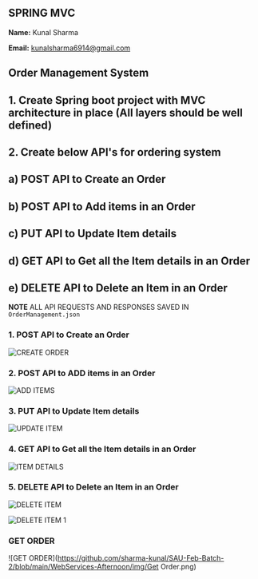 ## SPRING MVC

**Name:** Kunal Sharma

**Email:** kunalsharma6914@gmail.com

## Order Management System
##    1. Create Spring boot project with MVC architecture in place (All layers should be well defined)
##    2. Create below API's for ordering system
##    a) POST API to Create an Order
##    b) POST API to Add items in an Order
##    c) PUT API to Update Item details
##    d) GET API to Get all the Item details in an Order
##    e) DELETE API to Delete an Item in an Order


**NOTE** ALL API REQUESTS AND RESPONSES SAVED IN `OrderManagement.json`

### 1. POST API to Create an Order

![CREATE ORDER](https://github.com/sharma-kunal/SAU-Feb-Batch-2/blob/main/WebServices-Afternoon/img/create_order.png)

### 2. POST API to ADD items in an Order

![ADD ITEMS](https://github.com/sharma-kunal/SAU-Feb-Batch-2/blob/main/WebServices-Afternoon/img/add_item.png)

### 3. PUT API to Update Item details

![UPDATE ITEM](https://github.com/sharma-kunal/SAU-Feb-Batch-2/blob/main/WebServices-Afternoon/img/Update_item.png)

### 4. GET API to Get all the Item details in an Order

![ITEM DETAILS](https://github.com/sharma-kunal/SAU-Feb-Batch-2/blob/main/WebServices-Afternoon/img/Get_item.png)

### 5. DELETE API to Delete an Item in an Order

![DELETE ITEM](https://github.com/sharma-kunal/SAU-Feb-Batch-2/blob/main/WebServices-Afternoon/img/delete_item.png)

![DELETE ITEM 1](https://github.com/sharma-kunal/SAU-Feb-Batch-2/blob/main/WebServices-Afternoon/img/deleted_item_proof.png)

### GET ORDER

![GET ORDER](https://github.com/sharma-kunal/SAU-Feb-Batch-2/blob/main/WebServices-Afternoon/img/Get Order.png)
